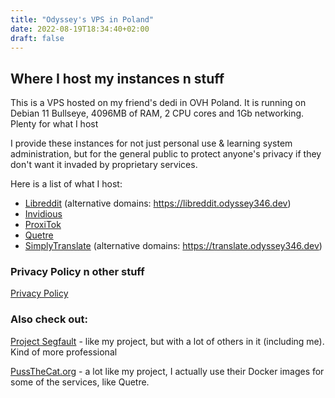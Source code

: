 ```yaml
---
title: "Odyssey's VPS in Poland"
date: 2022-08-19T18:34:40+02:00
draft: false
---
```


## Where I host my instances n stuff
This is a VPS hosted on my friend's dedi in OVH Poland.
It is running on Debian 11 Bullseye, 4096MB of RAM, 2 CPU cores and 1Gb networking. Plenty for what I host

I provide these instances for not just personal use & learning system administration, but for the general public to protect anyone's privacy if they don't want it invaded by proprietary services.

Here is a list of what I host:
- [Libreddit](https://lr.odyssey346.dev) (alternative domains: https://libreddit.odyssey346.dev)
- [Invidious](https://inv.odyssey346.dev)
- [ProxiTok](https://proxitok.odyssey346.dev)
- [Quetre](https://quetre.odyssey346.dev)
- [SimplyTranslate](https://st.odyssey346.dev) (alternative domains: https://translate.odyssey346.dev)

### Privacy Policy n other stuff
[Privacy Policy](/privacy)
### Also check out:
[Project Segfault](https://projectsegfau.lt) - like my project, but with a lot of others in it (including me). Kind of more professional

[PussTheCat.org](https://pussthecat.org) - a lot like my project, I actually use their Docker images for some of the services, like Quetre.